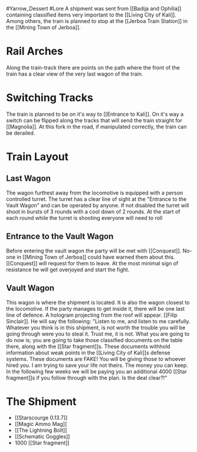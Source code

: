 #Yarrow_Dessert #Lore 
A shipment was sent from [[Badija and Ophilia]] containing classified items very important to the [[Living City of Kali]]. Among others, the train is planned to stop at the [[Jerboa Train Station]] in the [[Mining Town of Jerboa]]. 
# Rail Arches
Along the train-track there are points on the path where the front of the train has a clear view of the very last wagon of the train.
# Switching Tracks
The train is planned to be on it's way to [[Entrance to Kali]]. On it's way a switch can be flipped along the tracks that will send the train straight for [[Magnolia]]. At this fork in the road, if manipulated correctly, the train can be derailed.
# Train Layout
## Last Wagon
The wagon furthest away from the locomotive is equipped with a person controlled turret. The turret has a clear line of sight at the "Entrance to the Vault Wagon" and can be operated by anyone. If not disabled the turret will shoot in bursts of 3 rounds with a cool down of 2 rounds. At the start of each round while the turret is shooting everyone will need to roll 
## Entrance to the Vault Wagon
Before entering the vault wagon the party will be met with [[Conquest]]. No-one in [[Mining Town of Jerboa]] could have warned them about this. [[Conquest]] will request for them to leave. At the most minimal sign of resistance he will get overjoyed and start the fight. 
## Vault Wagon
This wagon is where the shipment is located. It is also the wagon closest to the locomotive. If the party manages to get inside it, there will be one last line of defence. A hologram projecting from the roof will appear. [[Filip Sinclair]]. He will say the following:
"Listen to me, and listen to me carefully. Whatever you think is in this shipment, is not worth the trouble you will be going through were you to steal it. Trust me, it is not. What you are going to do now is; you are going to take those classified documents on the table there, along with the [[Star fragment]]s. These documents withhold information about weak points in the [[Living City of Kali]]s defense systems. These documents are FAKE! You will be giving those to whoever hired you. I am trying to save your life not theirs. The money you can keep. In the following few weeks we will be paying you an additional 4000 [[Star fragment]]s if you follow through with the plan. Is the deal clear?!"
# The Shipment
- [[Starscourge 0.13.7]]
- [[Magic Ammo Mag]]
- [[The Lightning Bolt]]
- [[Schematic Goggles]]
- 1000 [[Star fragment]]